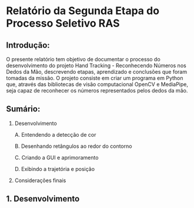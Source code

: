 # Relatório da Segunda Etapa do Processo Seletivo RAS

## Introdução:

O presente relatório tem objetivo de documentar o processo do desenvolvimento do projeto Hand Tracking - Reconhecendo Números nos Dedos da Mão, descrevendo etapas, aprendizado e conclusões que foram tomadas da missão. O projeto consiste em criar um programa em Python que, através das bibliotecas de visão computacional OpenCV e MediaPipe, seja capaz de reconhecer os números representados pelos dedos da mão.


## Sumário:
1. Desenvolvimento

    A. Entendendo a detecção de cor
    
    B. Desenhando retângulos ao redor do contorno
    
    C. Criando a GUI e aprimoramento
    
    D. Exibindo a trajetória e posição
    
3. Considerações finais

## 1. Desenvolvimento